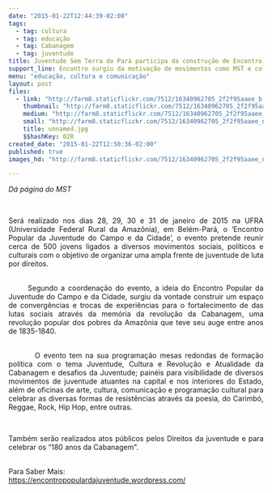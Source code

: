 ```yaml
---
date: "2015-01-22T12:44:39-02:00"
tags:
  - tag: cultura
  - tag: educação
  - tag: Cabanagem
  - tag: juventude
title: Juventude Sem Terra do Pará participa da construção de Encontro Popular
support_line: Encontro surgiu da motivação de movimentos como MST e coletivos urbanos da região
menu: "educação, cultura e comunicação"
layout: post
files:
  - link: "http://farm8.staticflickr.com/7512/16340962705_2f2f95aaee_b.jpg"
    thumbnail: "http://farm8.staticflickr.com/7512/16340962705_2f2f95aaee_t.jpg"
    medium: "http://farm8.staticflickr.com/7512/16340962705_2f2f95aaee_z.jpg"
    small: "http://farm8.staticflickr.com/7512/16340962705_2f2f95aaee_n.jpg"
    title: unnamed.jpg
    $$hashKey: 02R
created_date: "2015-01-22T12:50:36-02:00"
published: true
images_hd: "http://farm8.staticflickr.com/7512/16340962705_2f2f95aaee_n.jpg"

---
```

<p style="text-align: justify;"><em>D&aacute; p&aacute;gina do MST</em></p>

<p style="text-align: justify;">&nbsp;</p>

<p style="text-align: justify;">Ser&aacute; realizado nos dias 28, 29, 30 e 31 de janeiro de 2015 na UFRA (Universidade Federal Rural da Amaz&ocirc;nia), em Bel&eacute;m-Par&aacute;, o &lsquo;Encontro Popular da Juventude do Campo e da Cidade&rsquo;, o evento pretende reunir cerca de 500 jovens ligados a diversos movimentos sociais, pol&iacute;ticos e culturais com o objetivo de organizar uma ampla frente de juventude de luta por direitos.</p>

<p style="text-align: justify;"><br />
&nbsp; &nbsp; &nbsp; Segundo a coordena&ccedil;&atilde;o do evento, a ideia do Encontro Popular da Juventude do Campo e da Cidade, surgiu da vontade construir um espa&ccedil;o de converg&ecirc;ncias e trocas de experi&ecirc;ncias para o fortalecimento de das lutas sociais atrav&eacute;s da mem&oacute;ria da revolu&ccedil;&atilde;o da Cabanagem, uma revolu&ccedil;&atilde;o popular dos pobres da Amaz&ocirc;nia que teve seu auge entre anos de 1835-1840.</p>

<p style="text-align: justify;"><br />
&nbsp; &nbsp; &nbsp; &nbsp; O evento tem na sua programa&ccedil;&atilde;o mesas redondas de forma&ccedil;&atilde;o pol&iacute;tica com o tema&nbsp;Juventude, Cultura e Revolu&ccedil;&atilde;o e Atualidade da Cabanagem e desafios da Juventude; pain&eacute;is para visibilidade de diversos movimentos de juventude atuantes na capital e nos interiores do Estado, al&eacute;m de oficinas de arte, cultura, comunica&ccedil;&atilde;o e programa&ccedil;&atilde;o cultural para celebrar as diversas formas de resist&ecirc;ncias atrav&eacute;s da poesia, do Carimb&oacute;, Reggae, Rock, Hip Hop, entre outras.</p>

<p style="text-align: justify;">&nbsp;</p>

<p style="text-align: justify;">Tamb&eacute;m ser&atilde;o realizados atos p&uacute;blicos pelos Direitos da juventude e para celebrar os &ldquo;180 anos da Cabanagem&quot;.</p>

<p style="text-align: justify;"><br />
Para Saber Mais:<br />
<a href="https://encontropopulardajuventude.wordpress.com/">https://encontropopulardajuventude.wordpress.com/</a></p>
